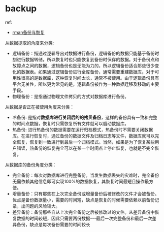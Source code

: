 # backup
ref:
- [rman备份与恢复](https://zhuanlan.zhihu.com/p/143866731)

从数据提取的角度来分类:
- 逻辑备份：指通过逻辑导出对数据进行备份，逻辑备份的数据只能基于备份时刻进行数据转储，所以恢复时也只能恢复到备份时保存的数据。对于备份点和故障点之间的数据，逻辑备份也是无能为力的，所以逻辑备份适合那些很少变化的数据表。如果通过逻辑备份进行全库备份，通常需要重建数据库，对于可用性很高的是数据库，这种恢复时间太长，通常不被使用。由于逻辑备份具有平台无关性，所以更为常见的是，逻辑备份被作为一种数据迁移及移动的主要手段。
- 物理备份：是指通过物理文件拷贝的方式对数据库进行备份。

从数据是否正在被使用角度来分类：
- 冷备份: 是指对**数据库进行关闭后的的拷贝备份**，这样的备份具有一致和完整的时间点数据，恢复时只需恢复所有文件就可以启动数据库。
- 热备份: 进行热备份的数据需要在运行归档模式，热备份时不需要关闭数据库。在进行恢复时，通过备份的数据文件及归档日志等文件，数据库就可以完全恢复，恢复到一致进行到最后一个归档模式。当然，如果是为了恢复某些用户错误，热备份的恢复完全可以在某一个时间点上停止恢复，也就是不完全恢复。

从数据库的备份角度分类：
- 完全备份：每次对数据库进行完整备份，当发生数据丢失的灾难时，完全备份无需依赖其他信息即可实现100%的数据恢复，其恢复时间最短且操作最方便。
- 增量备份：只有那些在上次完全备份或增量备份后被修改的文件才会被备份。优点是备份数据量小，需要的时间短，缺点是恢复的时候需要依赖以前备份记录，出问题的风险较大。
- 差异备份：备份那些自从上次完全备份之后被修改过的文件。从差异备份中恢复数据的时间较短，因此只需要两份数据---最后一次完整备份和最后一次差异备份，缺点是每次备份需要的时间较长